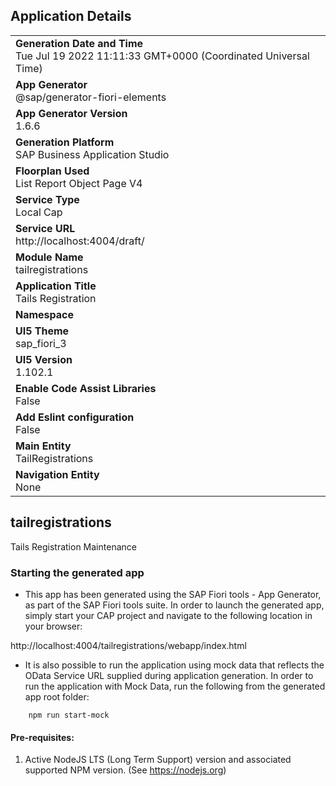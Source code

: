## Application Details
|               |
| ------------- |
|**Generation Date and Time**<br>Tue Jul 19 2022 11:11:33 GMT+0000 (Coordinated Universal Time)|
|**App Generator**<br>@sap/generator-fiori-elements|
|**App Generator Version**<br>1.6.6|
|**Generation Platform**<br>SAP Business Application Studio|
|**Floorplan Used**<br>List Report Object Page V4|
|**Service Type**<br>Local Cap|
|**Service URL**<br>http://localhost:4004/draft/
|**Module Name**<br>tailregistrations|
|**Application Title**<br>Tails Registration|
|**Namespace**<br>|
|**UI5 Theme**<br>sap_fiori_3|
|**UI5 Version**<br>1.102.1|
|**Enable Code Assist Libraries**<br>False|
|**Add Eslint configuration**<br>False|
|**Main Entity**<br>TailRegistrations|
|**Navigation Entity**<br>None|

## tailregistrations

Tails Registration Maintenance

### Starting the generated app

-   This app has been generated using the SAP Fiori tools - App Generator, as part of the SAP Fiori tools suite.  In order to launch the generated app, simply start your CAP project and navigate to the following location in your browser:

http://localhost:4004/tailregistrations/webapp/index.html

- It is also possible to run the application using mock data that reflects the OData Service URL supplied during application generation.  In order to run the application with Mock Data, run the following from the generated app root folder:

```
    npm run start-mock
```

#### Pre-requisites:

1. Active NodeJS LTS (Long Term Support) version and associated supported NPM version.  (See https://nodejs.org)



